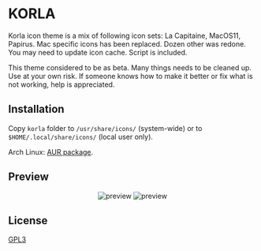 # KORLA

Korla icon theme is a mix of following icon sets: La Capitaine, MacOS11, Papirus.
Mac specific icons has been replaced. Dozen other was redone.
You may need to update icon cache. Script is included.

This theme considered to be as beta. Many things needs to be cleaned up. Use at your own risk.
If someone knows how to make it better or fix what is not working, help is appreciated.


## Installation

Copy `korla` folder to `/usr/share/icons/` (system-wide) or to `$HOME/.local/share/icons/` (local user only).

Arch Linux: <a href="https://aur.archlinux.org/packages/korla-icon-theme/">AUR package</a>.


## Preview

<section align="center">
  <img src="https://github.com/bikass/korla/blob/master/im1.png" alt="preview"/>
  <img src="https://github.com/bikass/korla/blob/master/im2.png" alt="preview"/>
</section>


## License

<a href="https://www.gnu.org/licenses/gpl-3.0-standalone.html">GPL3</a>

